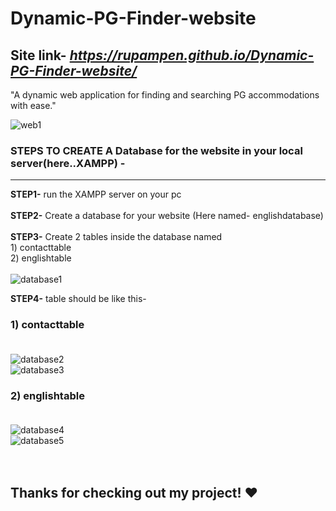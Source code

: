# Dynamic-PG-Finder-website
## Site link-  *https://rupampen.github.io/Dynamic-PG-Finder-website/* <br />

"A dynamic web application for finding and searching PG accommodations with ease." <br/>


![web1](https://user-images.githubusercontent.com/97275559/232539777-914cc3d1-71f8-4c3d-8184-db7dd85d30a8.png)
<br/>

### STEPS TO CREATE A Database for the website in your local server(here..XAMPP) -
------------------
**STEP1-** run the XAMPP server on your pc
<br /><br />
**STEP2-** Create a database for your website (Here named- englishdatabase)<br /><br />
**STEP3-** Create 2 tables inside the database named <br />
           1) contacttable <br />
           2) englishtable <br /><br />
![database1](https://user-images.githubusercontent.com/97275559/232548994-b5ef95bb-d658-44c0-9927-2e4700ec7224.jpg)<br/>

**STEP4-** table should be like this- <br />
   ###     1) contacttable <br /><br />
![database2](https://user-images.githubusercontent.com/97275559/232545465-751eeedf-c13a-46d7-873e-19b3060e4ac7.jpg)<br />
![database3](https://user-images.githubusercontent.com/97275559/232545531-15304b12-8d40-4579-be58-12131ccedd3e.jpg)<br />

   ###     2) englishtable <br /><br />
![database4](https://user-images.githubusercontent.com/97275559/232546099-c648fc72-ea36-4874-b627-cd40a4cdf4ec.jpg)<br />
![database5](https://user-images.githubusercontent.com/97275559/232546132-a8569eeb-f6ad-4618-baac-473d59b60a10.jpg)<br /><br/><br />

## Thanks for checking out my project! ❤️
<br/>
